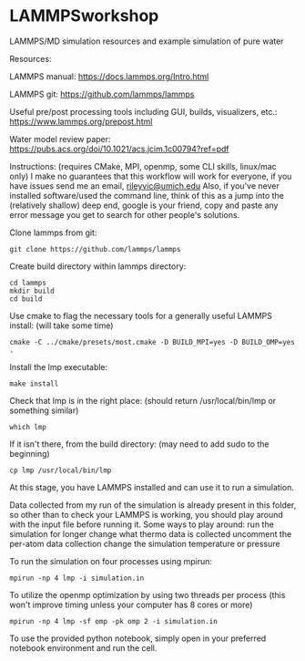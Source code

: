 # LAMMPSworkshop
LAMMPS/MD simulation resources and example simulation of pure water



Resources: 

LAMMPS manual: https://docs.lammps.org/Intro.html

LAMMPS git: https://github.com/lammps/lammps

Useful pre/post processing tools including GUI, builds, visualizers, etc.: https://www.lammps.org/prepost.html

Water model review paper: https://pubs.acs.org/doi/10.1021/acs.jcim.1c00794?ref=pdf


Instructions: (requires CMake, MPI, openmp, some CLI skills, linux/mac only)
I make no guarantees that this workflow will work for everyone, if you have issues send me an email, rileyvic@umich.edu
Also, if you've never installed software/used the command line, think of this as a jump into the (relatively shallow) deep end,
google is your friend, copy and paste any error message you get to search for other people's solutions. 

Clone lammps from git:

    git clone https://github.com/lammps/lammps

Create build directory within lammps directory:

    cd lammps
    mkdir build
    cd build

Use cmake to flag the necessary tools for a generally useful LAMMPS install: (will take some time)

    cmake -C ../cmake/presets/most.cmake -D BUILD_MPI=yes -D BUILD_OMP=yes .

Install the lmp executable:

    make install

Check that lmp is in the right place: (should return /usr/local/bin/lmp or something similar)

    which lmp

If it isn't there, from the build directory: (may need to add sudo to the beginning)

    cp lmp /usr/local/bin/lmp

At this stage, you have LAMMPS installed and can use it to run a simulation.

Data collected from my run of the simulation is already present in this folder, so other than to check your LAMMPS is working, you should play around with the input file before running it.
Some ways to play around:
run the simulation for longer
change what thermo data is collected
uncomment the per-atom data collection
change the simulation temperature or pressure

To run the simulation on four processes using mpirun:

    mpirun -np 4 lmp -i simulation.in

To utilize the openmp optimization by using two threads per process (this won't improve timing unless your computer has 8 cores or more)

    mpirun -np 4 lmp -sf omp -pk omp 2 -i simulation.in

To use the provided python notebook, simply open in your preferred notebook environment and run the cell. 

